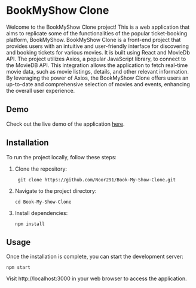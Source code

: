 # BookMyShow Clone

Welcome to the BookMyShow Clone project! 
This is a web application that aims to replicate some of the functionalities of the popular ticket-booking platform, BookMyShow. BookMyShow Clone is a front-end project that provides users with an intuitive and user-friendly interface for discovering and booking tickets for various movies. It is built using React and MovieDb API. 
The project utilizes Axios, a popular JavaScript library, to connect to the MovieDB API. This integration allows the application to fetch real-time movie data, such as movie listings, details, and other relevant information. By leveraging the power of Axios, the BookMyShow Clone offers users an up-to-date and comprehensive selection of movies and events, enhancing the overall user experience.

## Demo

Check out the live demo of the application [here](https://book-my-show-clone-virid.vercel.app/).

## Installation

To run the project locally, follow these steps:

1. Clone the repository:

   ```
    git clone https://github.com/Noor291/Book-My-Show-Clone.git
    ```

2. Navigate to the project directory:
   ```
   cd Book-My-Show-Clone
   ```
3. Install dependencies:
   ```
   npm install
   ```

## Usage

Once the installation is complete, you can start the development server:
```
npm start
```
Visit http://localhost:3000 in your web browser to access the application.
